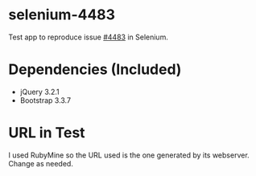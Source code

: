 # selenium-4483
Test app to reproduce issue [#4483](https://github.com/SeleniumHQ/selenium/issues/4483) in Selenium.

# Dependencies (Included)

* jQuery 3.2.1
* Bootstrap 3.3.7

# URL in Test
I used RubyMine so the URL used is the one generated by its webserver. Change as needed.
